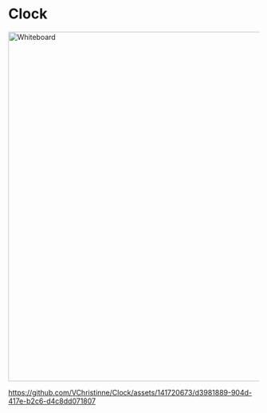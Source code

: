 
# Clock

<img width="700" alt="Whiteboard" src="https://github.com/VChristinne/Clock/assets/141720673/fa11876d-1733-4949-8ac8-997f006a8909">

https://github.com/VChristinne/Clock/assets/141720673/d3981889-904d-417e-b2c6-d4c8dd071807
